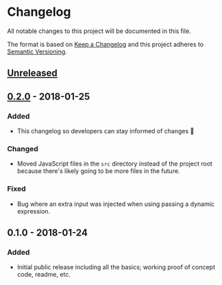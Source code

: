 <!-- markdownlint-disable no-duplicate-header -->

# Changelog

All notable changes to this project will be documented in this file.

The format is based on [Keep a Changelog](http://keepachangelog.com/en/1.0.0/)
and this project adheres to [Semantic Versioning](http://semver.org/spec/v2.0.0.html).

## [Unreleased]

## [0.2.0] - 2018-01-25

### Added

- This changelog so developers can stay informed of changes 👏

### Changed

- Moved JavaScript files in the `src` directory instead of the project root because there's likely going to be more files in the future.

### Fixed

- Bug where an extra input was injected when using passing a dynamic expression.

## 0.1.0 - 2018-01-24

### Added

- Initial public release including all the basics; working proof of concept code, readme, etc.

[Unreleased]: https://github.com/WeAreGenki/marko-bind/compare/v0.2.0...HEAD
[0.2.0]: https://github.com/WeAreGenki/marko-bind/compare/v0.1.0...v0.2.0
